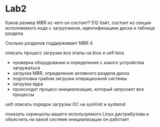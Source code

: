 # Lab2

Каков размер MBR из чего он состоит?
512 байт, состоит из секции исполняемого кода с загрузчиком, идентификациии диска и таблице раздела.

Сколько разделов поддерживает MBR
4

описать процесс загрузки все этапы на bios и uefi
bios
- проверка оборудование и определение с какого устройства загружаться
- загрузка MBR, определение активного раздела диска
- подготовка грабом загрузки операционной системы
- загрузка ядра
- происходит процесс инициализации, который запускает все процессы

uefi
описать порядок загрузки ОС на sysVinit и systemd

показать скриншоты вашего используемого Linux дистрибутива и объяснить на какой системе инициализации он работает
